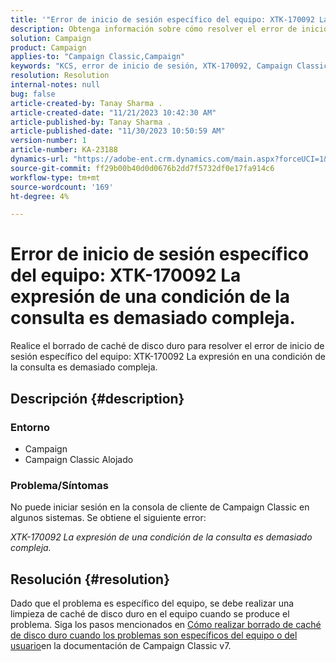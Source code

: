 ```yaml
---
title: '"Error de inicio de sesión específico del equipo: XTK-170092 La expresión de una condición de la consulta es demasiado compleja".'
description: Obtenga información sobre cómo resolver el error de inicio de sesión en la consola de cliente del Campaign Classic específico del equipo.
solution: Campaign
product: Campaign
applies-to: "Campaign Classic,Campaign"
keywords: "KCS, error de inicio de sesión, XTK-170092, Campaign Classic, caché de disco duro borrar"
resolution: Resolution
internal-notes: null
bug: false
article-created-by: Tanay Sharma .
article-created-date: "11/21/2023 10:42:30 AM"
article-published-by: Tanay Sharma .
article-published-date: "11/30/2023 10:50:59 AM"
version-number: 1
article-number: KA-23188
dynamics-url: "https://adobe-ent.crm.dynamics.com/main.aspx?forceUCI=1&pagetype=entityrecord&etn=knowledgearticle&id=7ada12a6-5a88-ee11-8179-6045bd006704"
source-git-commit: ff29b00b40d0d0676b2dd7f5732df0e17fa914c6
workflow-type: tm+mt
source-wordcount: '169'
ht-degree: 4%

---
```


# Error de inicio de sesión específico del equipo: XTK-170092 La expresión de una condición de la consulta es demasiado compleja.


Realice el borrado de caché de disco duro para resolver el error de inicio de sesión específico del equipo: XTK-170092 La expresión en una condición de la consulta es demasiado compleja.

## Descripción {#description}


### <b>Entorno</b>

- Campaign
- Campaign Classic Alojado




### <b>Problema/Síntomas</b>

No puede iniciar sesión en la consola de cliente de Campaign Classic en algunos sistemas. Se obtiene el siguiente error:

*XTK-170092 La expresión de una condición de la consulta es demasiado compleja.*


## Resolución {#resolution}


Dado que el problema es específico del equipo, se debe realizar una limpieza de caché de disco duro en el equipo cuando se produce el problema. Siga los pasos mencionados en [Cómo realizar borrado de caché de disco duro cuando los problemas son específicos del equipo o del usuario](https://experienceleague.adobe.com/docs/campaign-classic/using/getting-started/starting-with-adobe-campaign/faq/faq-campaign-config.html#perform-hard-cache-clear)en la documentación de Campaign Classic v7.
